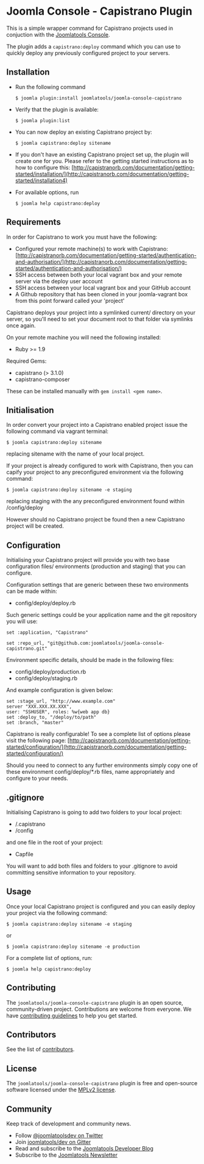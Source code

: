 Joomla Console - Capistrano Plugin
===============================

This is a simple wrapper command for Capistrano projects used in conjuction with the [Joomlatools Console](https://github.com/joomlatools/joomla-console).

The plugin adds a `capistrano:deploy` command which you can use to
quickly deploy any previously configured project to your servers.

Installation
------------

* Run the following command 

	`$ joomla plugin:install joomlatools/joomla-console-capistrano`

* Verify that the plugin is available: 

	`$ joomla plugin:list`

* You can now deploy an existing Capistrano project by: 

	`$ joomla capistrano:deploy sitename`

* If you don't have an existing Capistrano project set up, the plugin will create one for you. Please refer to the getting started instructions as to how to configure this:
[http://capistranorb.com/documentation/getting-started/installation/](http://capistranorb.com/documentation/getting-started/installation4)

* For available options, run

   `$ joomla help capistrano:deploy`

Requirements
------------

In order for Capistrano to work you must have the following:

* Configured your remote machine(s) to work with Capistrano: [http://capistranorb.com/documentation/getting-started/authentication-and-authorisation/](http://capistranorb.com/documentation/getting-started/authentication-and-authorisation/)
* SSH access between both your local vagrant box and your remote server via the deploy user account
* SSH access between your local vagrant box and your GitHub account
* A Github repository that has been cloned in your joomla-vagrant box from this point forward called your 'project'

Capistrano deploys your project into a symlinked current/ directory on your server, so you'll need to set your document root to that folder via symlinks once again.

On your remote machine you will need the following installed:

* Ruby >= 1.9

Required Gems:

* capistrano (> 3.1.0)
* capistrano-composer

These can be installed manually with `gem install <gem name>`.

Initialisation
--------------

In order convert your project into a Capistrano enabled project issue the following command via vagrant terminal:

`$ joomla capistrano:deploy sitename`

replacing sitename with the name of your local project. 

If your project is already configured to work with Capistrano, then you can capify your project to any preconfigured environment via the following command:

`$ joomla capistrano:deploy sitename -e staging`

replacing staging with the any preconfigured environment found within /config/deploy

However should no Capistrano project be found then a new Capistrano project will be created.

Configuration
-------------

Initialising your Capistrano project will provide you with two base configuration files/ environments (production and staging) that you can configure.

Configuration settings that are generic between these two environments can be made within: 

* config/deploy/deploy.rb

Such generic settings could be your application name and the git repository you will use: 

```
set :application, "Capistrano"

set :repo_url, "git@github.com:joomlatools/joomla-console-capistrano.git"
```

Environment specific details, should be made in the following files:

* config/deploy/production.rb 
* config/deploy/staging.rb 

And example configuration is given below: 

```
set :stage_url, "http://www.example.com"
server "XXX.XXX.XX.XXX", 
user: "SSHUSER", roles: %w{web app db}
set :deploy_to, "/deploy/to/path"
set :branch, "master"
```

Capistrano is really configurable! To see a complete list of options please visit the following page: 
[http://capistranorb.com/documentation/getting-started/configuration/](http://capistranorb.com/documentation/getting-started/configuration/)

Should you need to connect to any further environments simply copy one of these environment config/deploy/*.rb files, name appropriately and configure to your needs.

.gitignore 
----------

Initialising Capistrano is going to add two folders to your local project:

* /.capistrano
* /config 

and one file in the root of your project:

* Capfile

You will want to add both files and folders to your .gitignore to avoid committing sensitive information to your repository.

Usage 
-----

Once your local Capistrano project is configured and you can easily deploy your project via the following command:

`$ joomla capistrano:deploy sitename -e staging`

or

`$ joomla capistrano:deploy sitename -e production`

For a complete list of options, run:

`$ joomla help capistrano:deploy`

## Contributing

The `joomlatools/joomla-console-capistrano` plugin is an open source, community-driven project. Contributions are welcome from everyone. We have [contributing guidelines](CONTRIBUTING.md) to help you get started.

## Contributors

See the list of [contributors](https://github.com/joomlatools/joomla-console-capistrano/contributors).

## License 

The `joomlatools/joomla-console-capistrano` plugin is free and open-source software licensed under the [MPLv2 license](LICENSE.txt).

## Community

Keep track of development and community news.

* Follow [@joomlatoolsdev on Twitter](https://twitter.com/joomlatoolsdev)
* Join [joomlatools/dev on Gitter](http://gitter.im/joomlatools/dev)
* Read and subscribe to the [Joomlatools Developer Blog](https://develeoper.joomlatools.com/blog/)
* Subscribe to the [Joomlatools Newsletter](http://www.joomlatools.com/newsletter)
